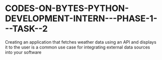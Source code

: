 # CODES-ON-BYTES-PYTHON-DEVELOPMENT-INTERN---PHASE-1---TASK--2
 Creating an application that fetches weather data using an API and displays it to the user is a common use case for integrating external data sources into your software
